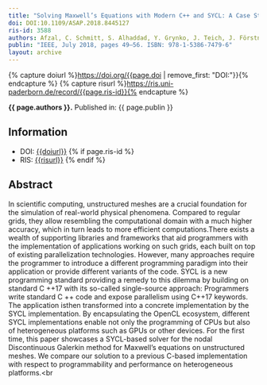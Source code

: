 ```yaml
---
title: "Solving Maxwell’s Equations with Modern C++ and SYCL: A Case Study"
doi: DOI:10.1109/ASAP.2018.8445127
ris-id: 3588
authors: Afzal, C. Schmitt, S. Alhaddad, Y. Grynko, J. Teich, J. Förstner und F. Hannig
publin: "IEEE, July 2018, pages 49–56. ISBN: 978-1-5386-7479-6"
layout: archive
---
```

<!-- Leave as is, let Jekyll do the work. -->
{% capture doiurl %}https://doi.org/{{page.doi | remove_first: "DOI:"}}{% endcapture %}
{% capture risurl %}https://ris.uni-paderborn.de/record/{{page.ris-id}}{% endcapture %}

<html><p><b>{{ page.authors }}.</b> Published in: {{ page.publin }}</p></html>

## Information

* DOI: <a href="{{doiurl}}">{{doiurl}}</a>
{% if page.ris-id %}
* RIS: <a href="{{risurl}}">{{risurl}}</a>
{% endif %}

<!-- Change abstract -->
## Abstract
In scientific computing, unstructured meshes are a crucial foundation for the simulation of real-world physical phenomena. Compared to regular grids, they allow resembling the computational domain with a much higher accuracy, which in turn leads to more efficient computations.There exists a wealth of supporting libraries and frameworks that aid programmers with the implementation of applications working on such grids, each built on top of existing parallelization technologies. However, many approaches require the programmer to introduce a different programming paradigm into their application or provide different variants of the code. SYCL is a new programming standard providing a remedy to this dilemma by building on standard C ++17 with its so-called single-source approach: Programmers write standard C ++ code and expose parallelism using C++17 keywords. The application isthen transformed into a concrete implementation by the SYCL implementation. By encapsulating the OpenCL ecosystem, different SYCL implementations enable not only the programming of CPUs but also of heterogeneous platforms such as GPUs or other devices. For the first time, this paper showcases a SYCL-based solver for the nodal Discontinuous Galerkin method for Maxwell’s equations on unstructured meshes. We compare our solution to a previous C-based implementation with respect to programmability and performance on heterogeneous platforms.<br

